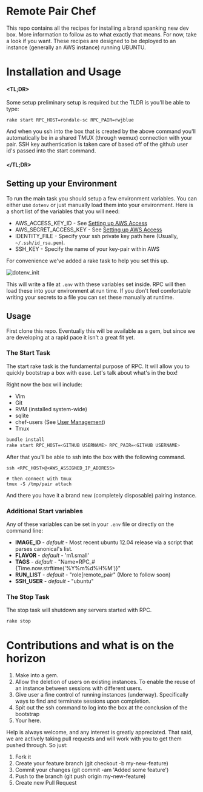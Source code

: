 # Remote Pair Chef

This repo contains all the recipes for installing a brand spanking new dev box.  More information to follow as to what exactly that means.  For now, take a look if you want. These recipes are designed to be deployed to an instance (generally an AWS instance) running UBUNTU.

# Installation and Usage


#### \<TL;DR\>

Some setup preliminary setup is required but the TLDR is you'll be able to type:

```
rake start RPC_HOST=rondale-sc RPC_PAIR=rwjblue
```

And when you ssh into the box that is created by the above command you'll automatically be in a shared TMUX (through wemux) connection with your pair.  SSH key authentication is taken care of based off of the github user id's passed into the start command.

#### \</TL;DR\>

## Setting up your Environment

To run the main task you should setup a few environment variables. You can either use `dotenv` or just manually load them into your environment. Here is a short list of the variables that you will need:

* AWS_ACCESS_KEY_ID - See [Setting up AWS Access](https://github.com/rondale-sc/remote_pair_chef/wiki/AWS-Access)
* AWS_SECRET_ACCESS_KEY - See [Setting up AWS Access](https://github.com/rondale-sc/remote_pair_chef/wiki/AWS-Access)
* IDENTITY_FILE - Specify your ssh private key path here (Usually, `~/.ssh/id_rsa.pem`).
* SSH_KEY - Specify the name of your key-pair within AWS

For convenience we've added a rake task to help you set this up.

![dotenv_init](http://i.imgur.com/V75DCqF.png)

This will write a file at `.env` with these variables set inside.  RPC will then load these into your environment at run time.  If you don't feel comfortable writing your secrets to a file you can set these manually at runtime.  

## Usage

First clone this repo.  Eventually this will be available as a gem, but since we are developing at a rapid pace it isn't a great fit yet.

### The Start Task

The start rake task is the fundamental purpose of RPC.  It will allow you to quickly bootstrap a box with ease.  Let's talk about what's in the box!

Right now the box will include:

* Vim
* Git
* RVM (installed system-wide)
* sqlite
* chef-users (See [User Management](https://github.com/rondale-sc/remote_pair_chef/wiki/User-Management))
* Tmux

```sh
bundle install
rake start RPC_HOST=<GITHUB USERNAME> RPC_PAIR=<GITHUB USERNAME>
```

After that you'll be able to ssh into the box with the following command. 

```
ssh <RPC_HOST>@<AWS_ASSIGNED_IP_ADDRESS>

# then connect with tmux
tmux -S /tmp/pair attach
```

And there you have it a brand new (completely disposable) pairing instance.

### Additional Start variables

Any of these variables can be set in your `.env` file or directly on the command line:


* __IMAGE_ID__ - _default_ - Most recent ubuntu 12.04 release via a script that parses canonical's list.
* __FLAVOR__   - _default_ - 'm1.small'
* __TAGS__     - _default_ - "Name=RPC\_#{Time.now.strftime('%Y%m%d%H%M')}"
* __RUN_LIST__ - _default_ - "role[remote_pair"  (More to follow soon) 
* __SSH_USER__ - _default_ - "ubuntu"

### The Stop Task

The stop task will shutdown any servers started with RPC.

```sh
rake stop
```

# Contributions and what is on the horizon

1. Make into a gem.
2. Allow the deletion of users on existing instances. To enable the reuse of an instance between sessions with different users.
3. Give user a fine control of running instances (underway).  Specifically ways to find and terminate sessions upon completion.
4. Spit out the ssh command to log into the box at the conclusion of the bootstrap 
5. Your <IDEA> here.

Help is always welcome, and any interest is greatly appreciated.  That said, we are actively taking pull requests and will work with you to get them pushed through.  So just:

1. Fork it
2. Create your feature branch (git checkout -b my-new-feature)
3. Commit your changes (git commit -am 'Added some feature')
4. Push to the branch (git push origin my-new-feature)
5. Create new Pull Request
